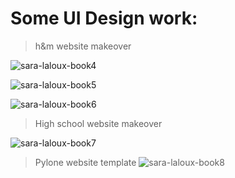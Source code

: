 # Some UI Design work:

> h&m website makeover

![sara-laloux-book4](https://user-images.githubusercontent.com/89387448/148448702-bb2b88e0-5e91-4418-a01b-2ea19985c335.jpg)

![sara-laloux-book5](https://user-images.githubusercontent.com/89387448/148448761-518cf0f3-c3ab-41c4-8970-c94bfff21dac.jpg)

![sara-laloux-book6](https://user-images.githubusercontent.com/89387448/148448801-44dc3520-a2a8-41df-baa1-9822cf9c9c09.jpg)

> High school website makeover

![sara-laloux-book7](https://user-images.githubusercontent.com/89387448/148449599-db9c92a9-2a48-44de-bdc6-5bcec7a86554.jpg)

> Pylone website template
![sara-laloux-book8](https://user-images.githubusercontent.com/89387448/148450171-76e2b8cb-4968-416a-b470-8df457ed9a41.jpg)

